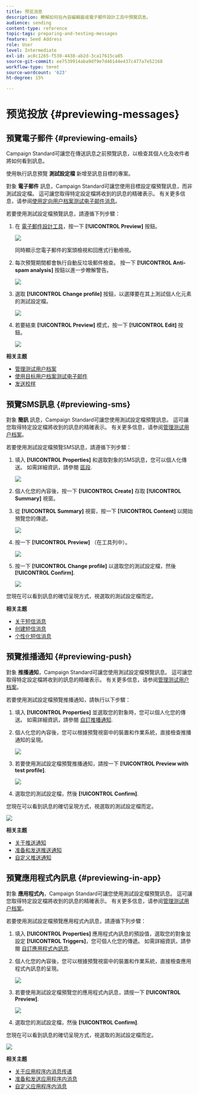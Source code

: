 ```yaml
---
title: 预览消息
description: 瞭解如何在內容編輯器或電子郵件設計工具中預覽訊息。
audience: sending
content-type: reference
topic-tags: preparing-and-testing-messages
feature: Seed Address
role: User
level: Intermediate
exl-id: ac8c1265-f530-4438-ab2d-3ca17615ca85
source-git-commit: ee7539914aba9df9e7d46144e437c477a7e52168
workflow-type: tm+mt
source-wordcount: '623'
ht-degree: 15%

---
```


# 预览投放 {#previewing-messages}

## 預覽電子郵件 {#previewing-emails}

Campaign Standard可讓您在傳送訊息之前預覽訊息，以檢查其個人化及收件者將如何看到訊息。

使用執行訊息預覽 **測試設定檔** 新增至訊息目標的專案。

對象 **電子郵件** 訊息，Campaign Standard可讓您使用目標設定檔預覽訊息，而非測試設定檔。 這可讓您取得特定設定檔將收到的訊息的精確表示。 有关更多信息，请参阅[使用定向用户档案测试电子邮件消息](../../sending/using/testing-messages-using-target.md)。

若要使用測試設定檔預覽訊息，請遵循下列步驟：

1. 在 [電子郵件設計工具](../../designing/using/designing-content-in-adobe-campaign.md)，按一下 **[!UICONTROL Preview]** 按鈕。

   ![](assets/sending_preview.png)

   同時顯示您電子郵件的案頭檢視和回應式行動檢視。

1. 每次預覽期間都會執行自動反垃圾郵件檢查。 按一下 **[!UICONTROL Anti-spam analysis]** 按鈕以進一步瞭解警告。

   ![](assets/sending_anti-spam_analysis.png)

1. 選取 **[!UICONTROL Change profile]** 按鈕，以選擇要在其上測試個人化元素的測試設定檔。

   ![](assets/sending_test-profile.png)

1. 若要結束 **[!UICONTROL Preview]** 模式，按一下 **[!UICONTROL Edit]** 按鈕。

   ![](assets/sending_preview_edit.png)

**相关主题**

* [管理测试用户档案](../../audiences/using/managing-test-profiles.md)
* [使用目标用户档案测试电子邮件](../../sending/using/testing-messages-using-target.md)
* [发送校样](../../sending/using/sending-proofs.md)

## 預覽SMS訊息 {#previewing-sms}

對象 **簡訊** 訊息，Campaign Standard可讓您使用測試設定檔預覽訊息。 這可讓您取得特定設定檔將收到的訊息的精確表示。 有关更多信息，请参阅[管理测试用户档案](../../audiences/using/managing-test-profiles.md)。

若要使用測試設定檔預覽SMS訊息，請遵循下列步驟：

1. 填入 **[!UICONTROL Properties]** 和選取對象的SMS訊息，您可以個人化傳送。 如需詳細資訊，請參閱 [區段](../../channels/using/personalizing-sms-messages.md).

   ![](assets/sms_preview.png)

1. 個人化您的內容後，按一下 **[!UICONTROL Create]** 存取 **[!UICONTROL Summary]** 視窗。

1. 從 **[!UICONTROL Summary]** 視窗，按一下 **[!UICONTROL Content]** 以開始預覽您的傳遞。

   ![](assets/sms_preview_2.png)

1. 按一下 **[!UICONTROL Preview]** （在工具列中）。

   ![](assets/sms_preview_3.png)

1. 按一下 **[!UICONTROL Change profile]** 以選取您的測試設定檔，然後 **[!UICONTROL Confirm]**.

   ![](assets/sms_preview_4.png)

您現在可以看到訊息的確切呈現方式，視選取的測試設定檔而定。

**相关主题**

* [关于短信消息](../../channels/using/about-sms-messages.md)
* [创建短信消息](../../channels/using/creating-an-sms-message.md)
* [个性化短信消息](../../channels/using/personalizing-sms-messages.md)

## 預覽推播通知 {#previewing-push}

對象 **推播通知**，Campaign Standard可讓您使用測試設定檔預覽訊息。 這可讓您取得特定設定檔將收到的訊息的精確表示。 有关更多信息，请参阅[管理测试用户档案](../../audiences/using/managing-test-profiles.md)。

若要使用測試設定檔預覽推播通知，請執行以下步驟：

1. 填入 **[!UICONTROL Properties]** 並選取您的對象時，您可以個人化您的傳送。 如需詳細資訊，請參閱 [自訂推播通知](../../channels/using/customizing-a-push-notification.md).

1. 個人化您的內容後，您可以根據預覽視窗中的裝置和作業系統，直接檢查推播通知的呈現。

   ![](assets/push_preview.png)

1. 若要使用測試設定檔預覽推播通知，請按一下 **[!UICONTROL Preview with test profile]**.

   ![](assets/push_preview_2.png)

1. 選取您的測試設定檔，然後 **[!UICONTROL Confirm]**.

您現在可以看到訊息的確切呈現方式，視選取的測試設定檔而定。

![](assets/push_preview_3.png)

**相关主题**

* [关于推送通知](../../channels/using/about-push-notifications.md)
* [准备和发送推送通知](../../channels/using/preparing-and-sending-a-push-notification.md)
* [自定义推送通知](../../channels/using/customizing-a-push-notification.md)

## 預覽應用程式內訊息 {#previewing-in-app}

對象 **應用程式內**，Campaign Standard可讓您使用測試設定檔預覽訊息。 這可讓您取得特定設定檔將收到的訊息的精確表示。 有关更多信息，请参阅[管理测试用户档案](../../audiences/using/managing-test-profiles.md)。

若要使用測試設定檔預覽應用程式內訊息，請遵循下列步驟：

1. 填入 **[!UICONTROL Properties]** 應用程式內訊息的預設值，選取您的對象並設定 **[!UICONTROL Triggers]**，您可個人化您的傳遞。 如需詳細資訊，請參閱 [自訂應用程式內訊息](../../channels/using/customizing-an-in-app-message.md).

1. 個人化您的內容後，您可以根據預覽視窗中的裝置和作業系統，直接檢查應用程式內訊息的呈現。

   ![](assets/in_app_preview.png)

1. 若要使用測試設定檔預覽您的應用程式內訊息，請按一下 **[!UICONTROL Preview]**.

   ![](assets/in_app_preview_2.png)

1. 選取您的測試設定檔，然後 **[!UICONTROL Confirm]**.

您現在可以看到訊息的確切呈現方式，視選取的測試設定檔而定。

![](assets/in_app_preview_3.png)

**相关主题**

* [关于应用程序内消息传递](../../channels/using/about-in-app-messaging.md)
* [准备和发送应用程序内消息](../../channels/using/preparing-and-sending-an-in-app-message.md)
* [自定义应用程序内消息](../../channels/using/customizing-an-in-app-message.md)
